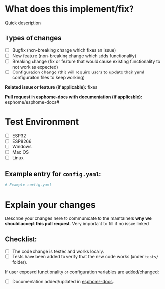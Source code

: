 # What does this implement/fix? 

Quick description 

## Types of changes

- [ ] Bugfix (non-breaking change which fixes an issue)
- [ ] New feature (non-breaking change which adds functionality)
- [ ] Breaking change (fix or feature that would cause existing functionality to not work as expected)
- [ ] Configuration change (this will require users to update their yaml configuraiton files to keep working)

**Related issue or feature (if applicable):** fixes <link to issue>

**Pull request in [esphome-docs](https://github.com/esphome/esphome-docs) with documentation (if applicable):** esphome/esphome-docs#<esphome-docs PR number goes here>
  
# Test Environment

- [ ] ESP32
- [ ] ESP8266
- [ ] Windows
- [ ] Mac OS
- [ ] Linux

## Example entry for `config.yaml`:
<!--
  Supplying a configuration snippet, makes it easier for a maintainer to test
  your PR. Furthermore, for new integrations, it gives an impression of how
  the configuration would look like.
  Note: Remove this section if this PR does not have an example entry.
-->

```yaml
# Example config.yaml

```

# Explain your changes

Describe your changes here to communicate to the maintainers **why we should accept this pull request**.
Very important to fill if no issue linked

## Checklist:
  - [ ] The code change is tested and works locally.
  - [ ] Tests have been added to verify that the new code works (under `tests/` folder).
  
If user exposed functionality or configuration variables are added/changed:
  - [ ] Documentation added/updated in [esphome-docs](https://github.com/esphome/esphome-docs).
